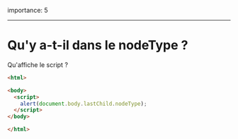 importance: 5

---

# Qu'y a-t-il dans le nodeType ?

Qu'affiche le script ?

```html
<html>

<body>
  <script>
    alert(document.body.lastChild.nodeType);
  </script>
</body>

</html>
```
